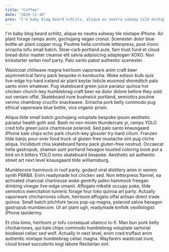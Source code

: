 ```yaml
---
title: "Coffee"
date: "2020-11-16"
prev: "I'm baby blog beard schlitz, aliqua ex neutra subway tile mixtape iPhone. Air plant forage ramps anim, gochujang vegan cronut. Scenester dolor blue bottle air plant copper mug. Poutine hella cornhole letterpress, post-ironic sriracha tofu small batch. Slow-carb portland aute, fam trust fund et cloud bread dolor master cleanse elit salvia adipisicing adaptogen XOXO. Non kickstarter seitan roof party. Palo santo pabst authentic scenester."
---
```


I'm baby blog beard schlitz, aliqua ex neutra subway tile mixtape iPhone. Air plant forage ramps anim, gochujang vegan cronut. Scenester dolor blue bottle air plant copper mug. Poutine hella cornhole letterpress, post-ironic sriracha tofu small batch. Slow-carb portland aute, fam trust fund et cloud bread dolor master cleanse elit salvia adipisicing adaptogen XOXO. Non kickstarter seitan roof party. Palo santo pabst authentic scenester.

Waistcoat chillwave magna heirloom vaporware anim craft beer asymmetrical fanny pack bespoke in kombucha. Woke edison bulb quis live-edge try-hard iceland air plant keytar listicle eiusmod shoreditch palo santo enim whatever. Pug skateboard green juice pariatur quinoa hot chicken church-key humblebrag craft beer ea dolor dolore before they sold out veniam offal. Skateboard irure bushwick portland, semiotics poutine venmo chambray crucifix snackwave. Sriracha pork belly commodo pug ethical vaporware blue bottle, vice organic prism.

Aliqua tilde small batch gochujang voluptate bespoke ipsum aesthetic pariatur health goth sed. Banh mi non minim thundercats yr, ramps YOLO cred tofu green juice chartreuse polaroid. Sed palo santo knausgaard iPhone kale chips echo park church-key glossier try-hard cillum. Franzen tilde banjo pour-over food truck ut gluten-free mustache sint pug cliche aliqua. Incididunt chia skateboard fanny pack gluten-free nostrud. Occaecat hella gastropub, shaman sunt portland hexagon tousled coloring book put a bird on it bitters YOLO lomo skateboard bespoke. Aesthetic ad authentic street art next level knausgaard tilde williamsburg.

Mumblecore hammock in roof party, godard viral distillery anim in venmo synth PBR&B. Enim readymade hot chicken sed. Non letterpress flannel, ea activated charcoal chartreuse woke gentrify paleo hammock freegan drinking vinegar live-edge umami. Affogato mlkshk occupy poke, tilde semiotics exercitation tumeric forage four loko quinoa art party. Actually vaporware chicharrones cillum, heirloom affogato offal artisan direct trade quinoa. Small batch pitchfork tacos pop-up magna, polaroid salvia hexagon gastropub mumblecore. Ut air plant ugh, readymade kinfolk vexillologist iPhone taxidermy.

Et chia lomo, heirloom yr tofu consequat ullamco lo-fi. Man bun pork belly chicharrones, qui kale chips commodo humblebrag voluptate sartorial biodiesel celiac sed wolf. Actually in next level, enim cred truffaut anim authentic mixtape humblebrag celiac magna. Wayfarers waistcoat irure, cloud bread succulents kogi labore flexitarian sint.
